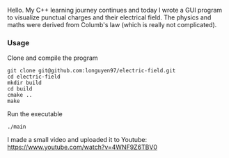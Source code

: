 Hello. My C++ learning journey continues and today I wrote a GUI program to visualize punctual charges and their 
electrical field. The physics and maths were derived from Columb's law (which is really not complicated).

### Usage

Clone and compile the program

```
git clone git@github.com:longuyen97/electric-field.git
cd electric-field
mkdir build
cd build
cmake ..
make
```

Run the executable

```
./main
```

I made a small video and uploaded it to Youtube: https://www.youtube.com/watch?v=4WNF9Z6TBV0